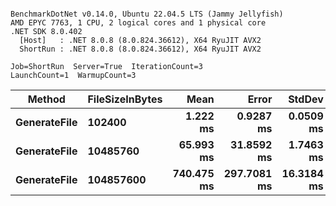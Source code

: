 ```

BenchmarkDotNet v0.14.0, Ubuntu 22.04.5 LTS (Jammy Jellyfish)
AMD EPYC 7763, 1 CPU, 2 logical cores and 1 physical core
.NET SDK 8.0.402
  [Host]   : .NET 8.0.8 (8.0.824.36612), X64 RyuJIT AVX2
  ShortRun : .NET 8.0.8 (8.0.824.36612), X64 RyuJIT AVX2

Job=ShortRun  Server=True  IterationCount=3  
LaunchCount=1  WarmupCount=3  

```
| Method       | FileSizeInBytes | Mean       | Error       | StdDev     | Min        | Max        | Q1         | Q3         | Median     | Gen0      | Gen1    | Gen2    | Allocated    |
|------------- |---------------- |-----------:|------------:|-----------:|-----------:|-----------:|-----------:|-----------:|-----------:|----------:|--------:|--------:|-------------:|
| **GenerateFile** | **102400**          |   **1.222 ms** |   **0.9287 ms** |  **0.0509 ms** |   **1.192 ms** |   **1.281 ms** |   **1.192 ms** |   **1.237 ms** |   **1.193 ms** |   **62.5000** | **62.5000** | **62.5000** |    **909.96 KB** |
| **GenerateFile** | **10485760**        |  **65.993 ms** |  **31.8592 ms** |  **1.7463 ms** |  **64.580 ms** |  **67.945 ms** |  **65.016 ms** |  **66.699 ms** |  **65.452 ms** |  **125.0000** |       **-** |       **-** |  **60196.83 KB** |
| **GenerateFile** | **104857600**       | **740.475 ms** | **297.7081 ms** | **16.3184 ms** | **726.180 ms** | **758.254 ms** | **731.586 ms** | **747.623 ms** | **736.992 ms** | **1000.0000** |       **-** |       **-** | **599113.37 KB** |
